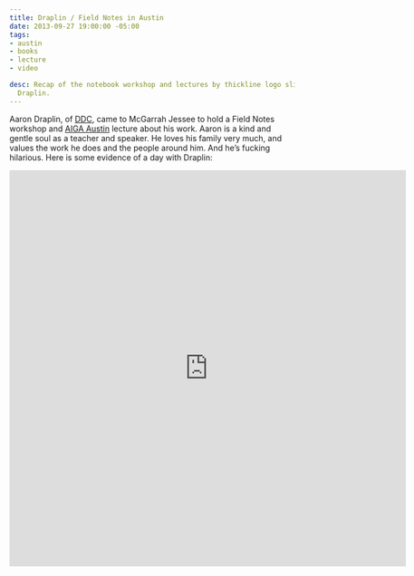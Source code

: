 ```yaml
---
title: Draplin / Field Notes in Austin
date: 2013-09-27 19:00:00 -05:00
tags:
- austin
- books
- lecture
- video

desc: Recap of the notebook workshop and lectures by thickline logo slingin' and kind-hearted
  Draplin.
---
```


Aaron Draplin, of <a href="https://www.draplin.com/2013/09/tonight_austin_1.html">DDC</a>, came to McGarrah Jessee to hold a Field Notes workshop and <a href="https://www.aigaaustin.org" target="blank">AIGA Austin</a> lecture about his work. Aaron is a kind and gentle soul as a teacher and speaker. He loves his family very much, and values the work he does and the people around him. And he’s fucking hilarious.
Here is some evidence of a day with Draplin:<br>
<iframe class="vine-embed" src="https://vine.co/v/h6HjvUB9gVV/embed/simple" width="700" height="700" frameborder="0"></iframe><script async src="//platform.vine.co/static/scripts/embed.js" charset="utf-8"></script>
